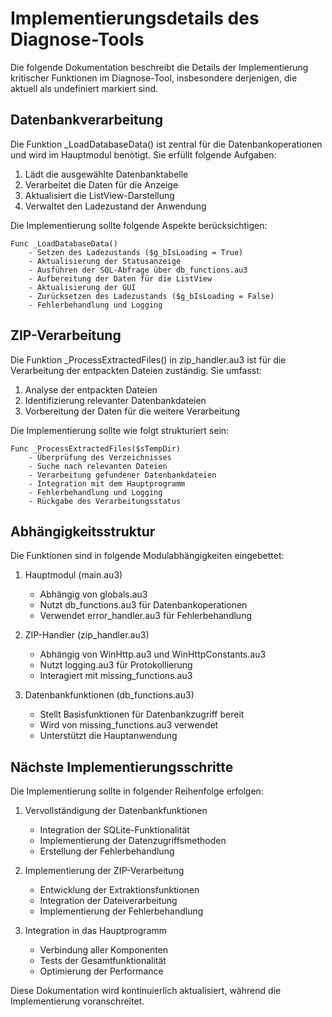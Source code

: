 # Implementierungsdetails des Diagnose-Tools

Die folgende Dokumentation beschreibt die Details der Implementierung kritischer Funktionen im Diagnose-Tool, insbesondere derjenigen, die aktuell als undefiniert markiert sind.

## Datenbankverarbeitung

Die Funktion _LoadDatabaseData() ist zentral für die Datenbankoperationen und wird im Hauptmodul benötigt. Sie erfüllt folgende Aufgaben:

1. Lädt die ausgewählte Datenbanktabelle
2. Verarbeitet die Daten für die Anzeige
3. Aktualisiert die ListView-Darstellung
4. Verwaltet den Ladezustand der Anwendung

Die Implementierung sollte folgende Aspekte berücksichtigen:

    Func _LoadDatabaseData()
        - Setzen des Ladezustands ($g_bIsLoading = True)
        - Aktualisierung der Statusanzeige
        - Ausführen der SQL-Abfrage über db_functions.au3
        - Aufbereitung der Daten für die ListView
        - Aktualisierung der GUI
        - Zurücksetzen des Ladezustands ($g_bIsLoading = False)
        - Fehlerbehandlung und Logging

## ZIP-Verarbeitung

Die Funktion _ProcessExtractedFiles() in zip_handler.au3 ist für die Verarbeitung der entpackten Dateien zuständig. Sie umfasst:

1. Analyse der entpackten Dateien
2. Identifizierung relevanter Datenbankdateien
3. Vorbereitung der Daten für die weitere Verarbeitung

Die Implementierung sollte wie folgt strukturiert sein:

    Func _ProcessExtractedFiles($sTempDir)
        - Überprüfung des Verzeichnisses
        - Suche nach relevanten Dateien
        - Verarbeitung gefundener Datenbankdateien
        - Integration mit dem Hauptprogramm
        - Fehlerbehandlung und Logging
        - Rückgabe des Verarbeitungsstatus

## Abhängigkeitsstruktur

Die Funktionen sind in folgende Modulabhängigkeiten eingebettet:

1. Hauptmodul (main.au3)
   - Abhängig von globals.au3
   - Nutzt db_functions.au3 für Datenbankoperationen
   - Verwendet error_handler.au3 für Fehlerbehandlung

2. ZIP-Handler (zip_handler.au3)
   - Abhängig von WinHttp.au3 und WinHttpConstants.au3
   - Nutzt logging.au3 für Protokollierung
   - Interagiert mit missing_functions.au3

3. Datenbankfunktionen (db_functions.au3)
   - Stellt Basisfunktionen für Datenbankzugriff bereit
   - Wird von missing_functions.au3 verwendet
   - Unterstützt die Hauptanwendung

## Nächste Implementierungsschritte

Die Implementierung sollte in folgender Reihenfolge erfolgen:

1. Vervollständigung der Datenbankfunktionen
   - Integration der SQLite-Funktionalität
   - Implementierung der Datenzugriffsmethoden
   - Erstellung der Fehlerbehandlung

2. Implementierung der ZIP-Verarbeitung
   - Entwicklung der Extraktionsfunktionen
   - Integration der Dateiverarbeitung
   - Implementierung der Fehlerbehandlung

3. Integration in das Hauptprogramm
   - Verbindung aller Komponenten
   - Tests der Gesamtfunktionalität
   - Optimierung der Performance

Diese Dokumentation wird kontinuierlich aktualisiert, während die Implementierung voranschreitet.